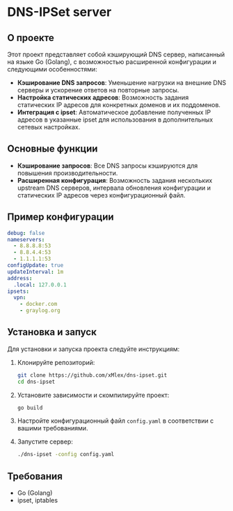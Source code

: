 # DNS-IPSet server

## О проекте

Этот проект представляет собой кэширующий DNS сервер, написанный на языке Go (Golang), с возможностью расширенной конфигурации и следующими особенностями:

- **Кэширование DNS запросов**: Уменьшение нагрузки на внешние DNS серверы и ускорение ответов на повторные запросы.
- **Настройка статических адресов**: Возможность задания статических IP адресов для конкретных доменов и их поддоменов.
- **Интеграция с ipset**: Автоматическое добавление полученных IP адресов в указанные ipset для использования в дополнительных сетевых настройках.

## Основные функции

- **Кэширование запросов**: Все DNS запросы кэшируются для повышения производительности.
- **Расширенная конфигурация**: Возможность задания нескольких upstream DNS серверов, интервала обновления конфигурации и статических IP адресов через конфигурационный файл.

## Пример конфигурации

```yaml
debug: false
nameservers:
  - 8.8.8.8:53
  - 8.8.4.4:53
  - 1.1.1.1:53
configUpdate: true
updateInterval: 1m
address:
  .local: 127.0.0.1
ipsets:
  vpn:
    - docker.com
    - graylog.org
```

## Установка и запуск

Для установки и запуска проекта следуйте инструкциям:

1. Клонируйте репозиторий:
   ```bash
   git clone https://github.com/xMlex/dns-ipset.git
   cd dns-ipset
   ```

2. Установите зависимости и скомпилируйте проект:
   ```bash
   go build
   ```

3. Настройте конфигурационный файл `config.yaml` в соответствии с вашими требованиями.

4. Запустите сервер:
   ```bash
   ./dns-ipset -config config.yaml
   ```

## Требования

- Go (Golang)
- ipset, iptables
